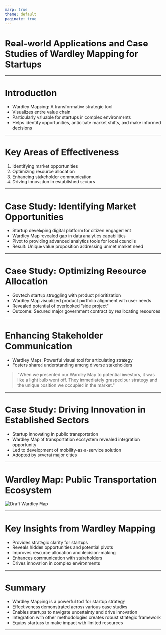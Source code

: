 ```yaml
---
marp: true
theme: default
paginate: true
---
```


# Real-world Applications and Case Studies of Wardley Mapping for Startups

---

# Introduction

- Wardley Mapping: A transformative strategic tool
- Visualizes entire value chain
- Particularly valuable for startups in complex environments
- Helps identify opportunities, anticipate market shifts, and make informed decisions

---

# Key Areas of Effectiveness

1. Identifying market opportunities
2. Optimizing resource allocation
3. Enhancing stakeholder communication
4. Driving innovation in established sectors

---

# Case Study: Identifying Market Opportunities

- Startup developing digital platform for citizen engagement
- Wardley Map revealed gap in data analytics capabilities
- Pivot to providing advanced analytics tools for local councils
- Result: Unique value proposition addressing unmet market need

---

# Case Study: Optimizing Resource Allocation

- Govtech startup struggling with product prioritization
- Wardley Map visualized product portfolio alignment with user needs
- Revealed potential of overlooked "side project"
- Outcome: Secured major government contract by reallocating resources

---

# Enhancing Stakeholder Communication

- Wardley Maps: Powerful visual tool for articulating strategy
- Fosters shared understanding among diverse stakeholders

> "When we presented our Wardley Map to potential investors, it was like a light bulb went off. They immediately grasped our strategy and the unique position we occupied in the market."

---

# Case Study: Driving Innovation in Established Sectors

- Startup innovating in public transportation
- Wardley Map of transportation ecosystem revealed integration opportunity
- Led to development of mobility-as-a-service solution
- Adopted by several major cities

---

# Wardley Map: Public Transportation Ecosystem

![Draft Wardley Map](https://images.wardleymaps.ai/map_6887936b-477d-4082-84e4-0e09286bce4b.png)

---

# Key Insights from Wardley Mapping

- Provides strategic clarity for startups
- Reveals hidden opportunities and potential pivots
- Improves resource allocation and decision-making
- Enhances communication with stakeholders
- Drives innovation in complex environments

---

# Summary

- Wardley Mapping is a powerful tool for startup strategy
- Effectiveness demonstrated across various case studies
- Enables startups to navigate uncertainty and drive innovation
- Integration with other methodologies creates robust strategic framework
- Equips startups to make impact with limited resources

---